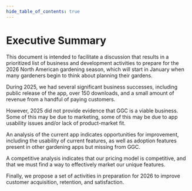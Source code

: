 ```yaml
---
hide_table_of_contents: true
---
```


# Executive Summary

This document is intended to facilitate a discussion that results in a prioritized list of business and development activities to prepare for the 2026 North American gardening season, which will start in January when many gardeners begin to think about planning their gardens.

During 2025, we had several significant business successes, including public release of the app, over 150 downloads, and a small amount of revenue from a handful of paying customers.  

However, 2025 did not provide evidence that GGC is a viable business. Some of this may be due to marketing, some of this may be due to app usability issues and/or lack of product-market fit. 

An analysis of the current app indicates opportunities for improvement, including the usability of current features, as well as adoption features present in other gardening apps but missing from GGC.

A competitive analysis indicates that our pricing model is competitive, and that we must find a way to effectively market our unique features.

Finally, we propose a set of activities in preparation for 2026 to improve customer acquisition, retention, and satisfaction.




